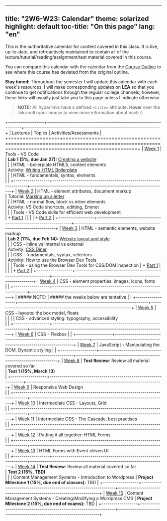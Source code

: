 
---
title: "2W6-W23: Calendar"
theme: solarized
highlight: default
toc-title: "On this page"
lang: "en"
---

This is the authoritative calendar for content covered in this class. It is live, up-to-date, and retroactively maintained to contain all of the lecture/tuturial/reading/assignment/test material covered in this course. 

You can compare this calendar with the calendar from the [Course Outline](../pages/course-outline.html#tentative-schedule) to see where this course has deviated from the original outline.

**Stay tuned:** Throughout the semester I will update this calendar with each week's resources. I will make corresponding updates on **LEA** so that you continue to get notifications through the regular college channels; however, these links will usually just take you to this page unless I indicate otherwise.

> **NOTE:** All hyperlinks have a defined `<title>` attribute. **Hover** over the links with your mouse to view more information about each :) 

+------------------+-----------------------------------------------------------------+--------------------------------------------------------------------+
| Lectures         | Topics                                                          | Activities/Assessments                                             |
+==================+=================================================================+====================================================================+
| [Week 1][lec1]   | Tools - VS Code <br>                                            | **Lab 1 (5%, due Jan 27):** [Creating a website][lab1] <br>        |
|                  | HTML - boilerplate HTML5, content elements <br>                 | Activity: [Writing HTML Boilerplate][actBoilerplate]  <br>         |
|                  | HTML - fundamentals, syntax, elements <br>                      |                                                                    |
+------------------+-----------------------------------------------------------------+--------------------------------------------------------------------+
| [Week 2][lec2]   | HTML - element attributes, document markup <br>                 | Tutorial: [Marking up a letter][tut1] <br>                         |
|                  | HTML - normal flow, block vs inline elements <br>               | Activity: VS Code shortcuts, editting, Emmet <br>                  |
|                  | Tools - VS Code skills for efficient web development <br>       | * [Part 1][actVSCode1]                                             |
|                  |                                                                 | * [Part 2][actVSCode2]                                             |
+------------------+-----------------------------------------------------------------+--------------------------------------------------------------------+
| [Week 3][lec3]   | HTML - semantic elements, website markup <br>                   | **Lab 2 (11%, due Feb 14):** [Website layout and style][lab2] <br> |
|                  | CSS - inline vs internal vs external <br>                       | Activity: [CSS Diner][actDiner] <br>                               |
|                  | CSS - fundamentals, syntax, selectors <br>                      | Activity: How to use the Browser Dev Tools <br>                    |
|                  | Tools - using the Browser Dev Tools for CSS/DOM inspection      | * [Part 1][actBrowser1]                                            |
|                  |                                                                 | * [Part 2][actBrowser2]                                            |
+------------------+-----------------------------------------------------------------+--------------------------------------------------------------------+
| [Week 4][lec4]   | CSS - element properties: images, icons, fonts <br>             |                                                                    |
+------------------+-----------------------------------------------------------------+--------------------------------------------------------------------+
| ##### NOTE:      | ##### the weeks below are tentative                             |                                                                    |
+------------------+-----------------------------------------------------------------+--------------------------------------------------------------------+
| [Week 5][lec5]   | CSS - layouts: the box model, floats <br>                       |                                                                    |
|                  | CSS - advanced styling: typography, accessibility <br>          |                                                                    |
+------------------+-----------------------------------------------------------------+--------------------------------------------------------------------+
| [Week 6][lec6]   | CSS - Flexbox                                                   |                                                                    |
+------------------+-----------------------------------------------------------------+--------------------------------------------------------------------+
| [Week 7][lec7]   | JavaScript - Manipulating the DOM, Dynamic styling              |                                                                    |
+------------------+-----------------------------------------------------------------+--------------------------------------------------------------------+
| [Week 8][lec8]   | **Test Review**: Review all material covered so far <br>        | **Test 1 (15%, March 13)** <br>                                    |
+------------------+-----------------------------------------------------------------+--------------------------------------------------------------------+
| [Week 9][lec9]   | Responsive Web Design <br>                                      |                                                                    |
+------------------+-----------------------------------------------------------------+--------------------------------------------------------------------+
| [Week 10][lec10] | Intermediate CSS - Layouts, Grid <br>                           |                                                                    |
+------------------+-----------------------------------------------------------------+--------------------------------------------------------------------+
| [Week 11][lec11] | Intermediate CSS - The Cascade, best practises <br>             |                                                                    |
+------------------+-----------------------------------------------------------------+--------------------------------------------------------------------+
| [Week 12][lec12] | Putting it all together: HTML Forms <br>                        |                                                                    |
+------------------+-----------------------------------------------------------------+--------------------------------------------------------------------+
| [Week 13][lec13] | HTML Forms with Event-driven UI <br>                            |                                                                    |
+------------------+-----------------------------------------------------------------+--------------------------------------------------------------------+
| [Week 14][lec14] | **Test Review**: Review all material covered so far <br>        | **Test 2 (15%, TBD)** <br>                                         |
|                  | Content Management Systems - Introduction to Wordpress          | **Project Milestone 1 (15%, due end of classes):** TBD             |
+------------------+-----------------------------------------------------------------+--------------------------------------------------------------------+
| [Week 15][lec15] | Content Management Systems - Creating/Modifying a Wordpress CMS | **Project Milestone 2 (15%, due end of exams):** TBD               |
+------------------+-----------------------------------------------------------------+--------------------------------------------------------------------+

[lec1]: ../lectures/week1.html "Week 1 Lecture notes"
[lec2]: ../lectures/week2.html "Week 2 Lecture notes"
[lec3]: ../lectures/week3.html "Week 3 Lecture notes"
[lec4]: ../lectures/week4.html "Week 4 Lecture notes"
[lec5]: ../lectures/week5.html "Week 5 Lecture notes"
[lec6]: ../lectures/week6.html "Week 6 Lecture notes"
[lec7]: ../lectures/week7.html "Week 7 Lecture notes"
[lec8]: ../lectures/week8.html "Week 8 Lecture notes"
[lec9]: ../lectures/week9.html "Week 9 Lecture notes"
[lec10]: ../lectures/week10.html "Week 10 Lecture notes"
[lec11]: ../lectures/week11.html "Week 11 Lecture notes"
[lec12]: ../lectures/week12.html "Week 12 Lecture notes"
[lec13]: ../lectures/week13.html "Week 13 Lecture notes"
[lec14]: ../lectures/week14.html "Week 14 Lecture notes"
[lec15]: ../lectures/week15.html "Week 15 Lecture notes"

[lab1]: ../assignments/lab1 "Lab 1: worth 5%, due Jan 27"
[lab2]: ../assignments/lab2 "Lab 2: worth 11%, due Feb 14"
[lab3]: ../assignments/lab3 "Lab 3: worth 12%, due TBD"
[lab4]: ../assignments/lab4 "Lab 4: worth 12%, due TBD"
[pm1]: ../assignments/milestone1 "Project Milestone 1: worth 15%, due TBD"
[pm2]: ../assignments/milestone2 "Project Milestone 2: worth 15%, due TBD"

[tut1]: https://developer.mozilla.org/en-US/docs/Learn/HTML/Introduction_to_HTML/Marking_up_a_letter "MDN: Marking up a Letter. Make sure you are familiar with all of the HTML elements covered in this tut."

[actBoilerplate]: ../tutorials/boilerplate.html "Completed Boilerplate HTML file, with all elements commented."
[actVSCode1]: https://www.youtube.com/watch?v=V8vizNQKtx0 "Web Dev Simplified (YouTube): This video shows how to use 'Emmets' in VS Code to generate HTML tags and boilerplate automatically." 
[actVSCode2]: https://www.youtube.com/watch?v=ifTF3ags0XI "Fireship (Youtube): This video contains a collection of generally helpful VS Code techniques for editting HTML files -- particularly for creating HTML tags from existing plaintext content using 'Wrap with Abbreviation'." 
[actDiner]: https://flukeout.github.io "CSS Diner: Pracise selecting CSS elements with this interactive tut. You should be able to finish at least the first 16 exercises by the end of week 3; feel free to try the rest as well, reading the instructions on the right hand side for tips."
[actBrowser1]: https://developer.chrome.com/docs/devtools/css/ "Chrome Devtools: How to select/modify/understand CSS using your browser (instructions are similar, but different, for other browsers.)"
[actBrowser2]: https://developer.chrome.com/docs/devtools/css/ "Chrome Devtools: How to navigate the DOM using Google Chrome (instructions are similar, but different, for other browsers.)"
